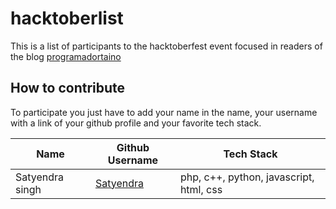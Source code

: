 # hacktoberlist

This is a list of participants to the hacktoberfest event focused in readers of the blog [programadortaino](https://www.programadortaino.com)

## How to contribute
To participate you just have to add your name in the name, your username with a link of your github profile and your favorite tech stack.

Name              | Github Username                                | Tech Stack  
----------------- | ---------------------------------------------- | -------------
Satyendra singh   | [Satyendra](https://github.com/satysingh87) | php, c++, python, javascript, html, css
